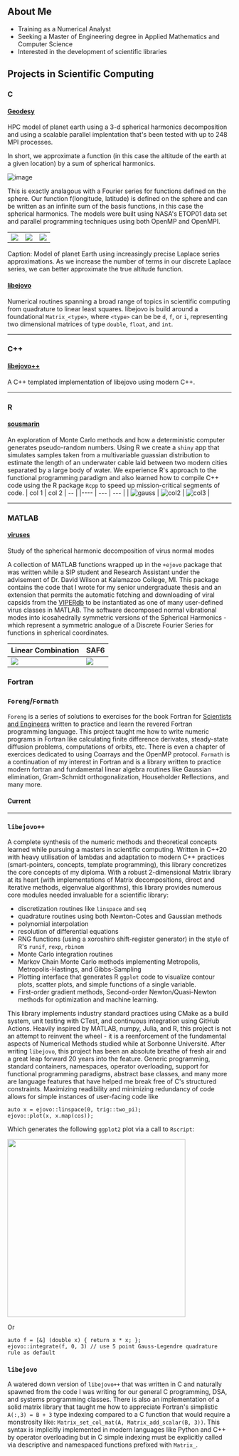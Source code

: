  ## About Me
 - Training as a Numerical Analyst
 - Seeking a Master of Engineering degree in Applied Mathematics and Computer Science
 - Interested in the development of scientific libraries

 ## Projects in Scientific Computing

 ### C
 
 #### [Geodesy](https://github.com/ejovo13/geodesy)
 
   HPC model of planet earth using a 3-d spherical harmonics decomposition and using a scalable parallel implentation that's
  been tested with up to 248 MPI processes. 
  
  In short, we approximate a function (in this case the altitude of the earth at a given location)
  by a sum of spherical harmonics. 
  
  ![image](https://user-images.githubusercontent.com/40283612/219856868-b7da6373-30dc-4eb4-87f5-3f9a6c1ffde3.png)
  
This is exactly analagous with a Fourier series for functions defined on the sphere. Our
  function f(longitude, latitude) is defined on the sphere and can be written as an infinite sum of the basis functions, in this case the spherical harmonics. The models were built using NASA's ETOP01 data set and parallel programming techniques using both OpenMP and OpenMPI.
 
|  | | |
| --- | --- | --- |
| ![](sph_600.gif) | ![](sph_600_2.gif) | ![](sph_600_alt.gif) |

Caption: Model of planet Earth using increasingly precise Laplace series approximations. As we increase the number of terms in our discrete Laplace series, we can better approximate the true altitude function.

 
 #### [libejovo](https://github.com/ejovo13/libejovo)
  Numerical routines spanning a broad range of topics in scientific computing from quadrature to linear least squares. libejovo is build around a foundational `Matrix_<type>`, where `<type>` can be be `d`, `f`, or `i`, representing two dimensional matrices of type `double`, `float`, and `int`. 
  ***
 ### C++
 
 #### [libejovo++](https://github.com/ejovo13/libejovopp)
  A C++ templated implementation of libejovo using modern C++. 
  
 *** 
 ### R
 
 #### [sousmarin](https://github.com/ejovo13/sousmarin)
An exploration of Monte Carlo methods and how a deterministic computer generates pseudo-random numbers. Using R we create a `shiny` app that simulates samples taken from a multivariable guassian distribution to estimate the length of an underwater cable laid between two modern cities separated by a large body of water. We experience R's approach to the functional programming paradigm and also learned how to compile C++ code using the R package `Rcpp` to speed up mission-critical segments of code.
| col 1 | col 2 | -- |
|---- | --- | --- |
| ![gauss](gauss-field_exp2.png) | ![col2](gauss-field_gauss2.png) | ![col3](gauss-field_sph1.png) |
 
 ***
  
 ### MATLAB
  
 #### [viruses](https://github.com/ejovo13/viruses)
 
  Study of the spherical harmonic decomposition of virus normal modes
 
 A collection of MATLAB functions wrapped up in the `+ejovo` package that was written while a SIP student and Research Assistant under the advisement of Dr. David Wilson at Kalamazoo College, MI. This package contains the code that I wrote for my senior undergraduate thesis and an extension that permits the automatic fetching and downloading of viral capsids from the [VIPERdb](https://viperdb.scripps.edu/) to be instantiated as one of many user-defined virus classes in MATLAB. The software decomposed normal vibrational modes into icosahedrally symmetric versions of the Spherical Harmonics - which represent a symmetric analogue of a Discrete Fourier Series for functions in spherical coordinates.

| Linear Combination |  SAF6 |
| --- | --- |
|![](https://github.com/ejovo13/viruses/blob/master/%2Bejovo/media/spherical_combination.png)  | ![](https://github.com/ejovo13/viruses/blob/master/%2Bejovo/media/saf6_animation.gif) |

### Fortran

 ### `Foreng`/`Formath`
 `Foreng` is a series of solutions to exercises for the book Fortran for [Scientists and Engineers](https://www.amazon.com/FORTRAN-SCIENTISTS-ENGINEERS-Stephen-Chapman/dp/0073385891) written to practice and learn the revered Fortran programming language. This project taught me how to write numeric programs in Fortran like calculating finite difference derivates, steady-state diffusion problems, computations of orbits, etc. There is even a chapter of exercices dedicated to using Coarrays and the OpenMP protocol. `Formath` is a continuation of my interest in Fortran and is a library written to practice modern fortran and fundamental linear algebra routines like Gaussian elimination, Gram-Schmidt orthogonalization, Householder Reflections, and many more.



 #### Current
 ***
  
 ### `libejovo++`
 A complete synthesis of the numeric methods and theoretical concepts learned while pursuing a masters in scientific computing. Written in C++20 with heavy utilisation of lambdas and adaptation to modern C++ practices (smart-pointers, concepts, template programming), this library concretizes the core concepts of my diploma. With a robust 2-dimensional Matrix library at its heart (with implementations of Matrix decompositions, direct and iterative methods, eigenvalue algorithms), this library provides numerous core modules needed invaluable for a scientific library:
 - discretization routines like `linspace` and `seq`
 - quadrature routines using both Newton-Cotes and Gaussian methods
 - polynomial interpolation
 - resolution of differential equations
 - RNG functions (using a xoroshiro shift-register generator) in the style of R's `runif`, `rexp`, `rbinom`
 - Monte Carlo integration routines
 - Markov Chain Monte Carlo methods implementing Metropolis, Metropolis-Hastings, and Gibbs-Sampling
 - Plotting interface that generates R `ggplot` code to visualize contour plots, scatter plots, and simple functions of a single variable.
 - First-order gradient methods, Second-order Newton/Quasi-Newton methods for optimization and machine learning.

This library implements industry standard practices using CMake as a build system, unit testing with CTest, and continuous integration using GitHub Actions. Heavily inspired by MATLAB, numpy, Julia, and R, this project is not an attempt to reinvent the wheel - it is a reenforcement of the fundamental aspects of Numerical Methods studied while at Sorbonne Université. After writing `libejovo`, this project has been an absolute breathe of fresh air and a great leap forward 20 years into the feature. Generic programming, standard containers, namespaces, operator overloading, support for functional programming paradigms, abstract base classes, and many more are language features that have helped me break free of C's structured constraints. Maximizing readibility and minimizing redundancy of code allows for simple instances of user-facing code like
```{C++}
auto x = ejovo::linspace(0, trig::two_pi);
ejovo::plot(x, x.map(cos));
```
Which generates the following `ggplot2` plot via a call to `Rscript`:

<img src="https://github.com/ejovo13/ejovo13/blob/main/Cosine.png" width="400">

Or
```{C++}
auto f = [&] (double x) { return x * x; };
ejovo::integrate(f, 0, 3) // use 5 point Gauss-Legendre quadrature rule as default
```

 ### `libejovo`
 A watered down version of `libejovo++` that was written in C and naturally spawned from the code I was writing for our general C programming, DSA, and systems programming classes. There is also an implementation of a solid matrix library that taught me how to appreciate Fortran's simplistic `A(:,3) = B + 3` type indexing compared to a C function that would require a monstrosity like: `Matrix_set_col_mat(A, Matrix_add_scalar(B, 3))`. This syntax is implicitly implemented in modern languages like Python and C++ by operator overloading but in C simple indexing must be explicitly called via descriptive and namespaced functions prefixed with `Matrix_`.


<!---
ejovo13/ejovo13 is a ✨ special ✨ repository because its `README.md` (this file) appears on your GitHub profile.
You can click the Preview link to take a look at your changes.
--->
